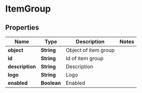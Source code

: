 
# ItemGroup

## Properties
Name | Type | Description | Notes
------------ | ------------- | ------------- | -------------
**object** | **String** | Object of item group | 
**id** | **String** | Id of item group | 
**description** | **String** | Description | 
**logo** | **String** | Logo | 
**enabled** | **Boolean** | Enabled | 



